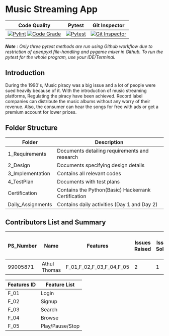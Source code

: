 # Music Streaming App

Code Quality | Pytest | Git Inspector |
|------------|-----------|---------|
| [![Pylint](https://github.com/thomasathul/Genesis_OOPS_Using_Python/actions/workflows/pylint.yml/badge.svg)](https://github.com/thomasathul/Genesis_OOPS_Using_Python/actions/workflows/pylint.yml) [![Code Grade](https://www.code-inspector.com/project/27327/status/svg)](https://www.code-inspector.com/project/27327/status/svg)           |  [![Pytest](https://github.com/thomasathul/Genesis_OOPS_Using_Python/actions/workflows/python-app.yml/badge.svg)](https://github.com/thomasathul/Genesis_OOPS_Using_Python/actions/workflows/python-app.yml)         | [![Git Inspector](https://github.com/thomasathul/Genesis_OOPS_Using_Python/actions/workflows/gitinspector.yml/badge.svg)](https://github.com/thomasathul/Genesis_OOPS_Using_Python/actions/workflows/gitinspector.yml)        |

***Note** : Only three pytest methods are run using Github workflow due to restriction of openpyxl file-handling and pygame mixer in Github. To run the pytest for the whole program, use your IDE/Terminal.*

## Introduction
During the 1990's, Music piracy was a big issue and a lot of people were sued heavily because of it. With the introduction of music streaming platforms, Regulating the piracy have been achieved. Record label companies can distribute the music albums without any worry of their revenue. Also, the consumer can hear the songs for free with ads or get a premium account for lower prices.


## Folder Structure

Folder                      | Description
----------------------------| -----------------------------------------
1_Requirements              | Documents detailing requirements and research
2_Design                    | Documents specifying design details
3_Implementation            | Contains all relevant codes 
4_TestPlan                  | Documents with test plans
Certification               | Contains the Python(Basic) Hackerrank Certification
Daily_Assignments           | Contains daily activities (Day 1 and Day 2)

## Contributors List and Summary
| PS_Number | Name | Features |Issues Raised | Issues Solved | No. of Test Cases | No. of Test Cases Passing |
|-----|-----|----|------|-----|-----|-----|
| 99005871 | Athul Thomas | F_01,F_02,F_03,F_04,F_05  | 2  | 1 | 10 | 10 |


|Features ID|  Feature List|
|-------------|----------|
|F_01| Login |
|F_02| Signup|
|F_03| Search |
|F_04| Browse|
|F_05| Play/Pause/Stop |
